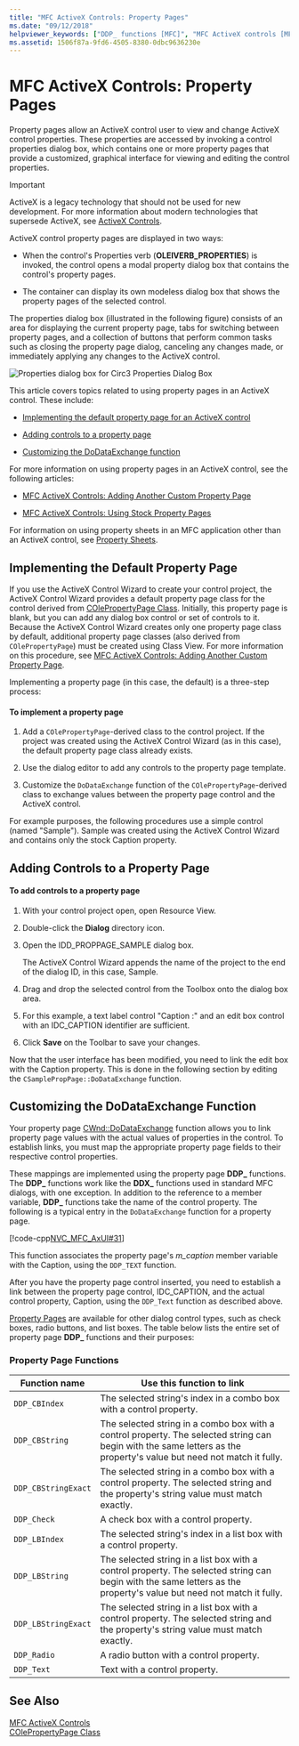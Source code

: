 ```yaml
---
title: "MFC ActiveX Controls: Property Pages"
ms.date: "09/12/2018"
helpviewer_keywords: ["DDP_ functions [MFC]", "MFC ActiveX controls [MFC], properties", "property pages [MFC], MFC ActiveX controls", "DoDataExchange method [MFC]", "OLEIVERB_PROPERTIES", "CPropertyPageDialog class [MFC]", "MFC ActiveX controls [MFC], property pages"]
ms.assetid: 1506f87a-9fd6-4505-8380-0dbc9636230e
---
```

# MFC ActiveX Controls: Property Pages

Property pages allow an ActiveX control user to view and change ActiveX control properties. These properties are accessed by invoking a control properties dialog box, which contains one or more property pages that provide a customized, graphical interface for viewing and editing the control properties.

>[!IMPORTANT]
> ActiveX is a legacy technology that should not be used for new development. For more information about modern technologies that supersede ActiveX, see [ActiveX Controls](activex-controls.md).

ActiveX control property pages are displayed in two ways:

- When the control's Properties verb (**OLEIVERB_PROPERTIES**) is invoked, the control opens a modal property dialog box that contains the control's property pages.

- The container can display its own modeless dialog box that shows the property pages of the selected control.

The properties dialog box (illustrated in the following figure) consists of an area for displaying the current property page, tabs for switching between property pages, and a collection of buttons that perform common tasks such as closing the property page dialog, canceling any changes made, or immediately applying any changes to the ActiveX control.

![Properties dialog box for Circ3](../mfc/media/vc373i1.gif)
Properties Dialog Box

This article covers topics related to using property pages in an ActiveX control. These include:

- [Implementing the default property page for an ActiveX control](#_core_implementing_the_default_property_page)

- [Adding controls to a property page](#_core_adding_controls_to_a_property_page)

- [Customizing the DoDataExchange function](#_core_customizing_the_dodataexchange_function)

For more information on using property pages in an ActiveX control, see the following articles:

- [MFC ActiveX Controls: Adding Another Custom Property Page](../mfc/mfc-activex-controls-adding-another-custom-property-page.md)

- [MFC ActiveX Controls: Using Stock Property Pages](../mfc/mfc-activex-controls-using-stock-property-pages.md)

For information on using property sheets in an MFC application other than an ActiveX control, see [Property Sheets](../mfc/property-sheets-mfc.md).

##  <a name="_core_implementing_the_default_property_page"></a> Implementing the Default Property Page

If you use the ActiveX Control Wizard to create your control project, the ActiveX Control Wizard provides a default property page class for the control derived from [COlePropertyPage Class](../mfc/reference/colepropertypage-class.md). Initially, this property page is blank, but you can add any dialog box control or set of controls to it. Because the ActiveX Control Wizard creates only one property page class by default, additional property page classes (also derived from `COlePropertyPage`) must be created using Class View. For more information on this procedure, see [MFC ActiveX Controls: Adding Another Custom Property Page](../mfc/mfc-activex-controls-adding-another-custom-property-page.md).

Implementing a property page (in this case, the default) is a three-step process:

#### To implement a property page

1. Add a `COlePropertyPage`-derived class to the control project. If the project was created using the ActiveX Control Wizard (as in this case), the default property page class already exists.

1. Use the dialog editor to add any controls to the property page template.

1. Customize the `DoDataExchange` function of the `COlePropertyPage`-derived class to exchange values between the property page control and the ActiveX control.

For example purposes, the following procedures use a simple control (named "Sample"). Sample was created using the ActiveX Control Wizard and contains only the stock Caption property.

##  <a name="_core_adding_controls_to_a_property_page"></a> Adding Controls to a Property Page

#### To add controls to a property page

1. With your control project open, open Resource View.

1. Double-click the **Dialog** directory icon.

1. Open the IDD_PROPPAGE_SAMPLE dialog box.

   The ActiveX Control Wizard appends the name of the project to the end of the dialog ID, in this case, Sample.

1. Drag and drop the selected control from the Toolbox onto the dialog box area.

1. For this example, a text label control "Caption :" and an edit box control with an IDC_CAPTION identifier are sufficient.

1. Click **Save** on the Toolbar to save your changes.

Now that the user interface has been modified, you need to link the edit box with the Caption property. This is done in the following section by editing the `CSamplePropPage::DoDataExchange` function.

##  <a name="_core_customizing_the_dodataexchange_function"></a> Customizing the DoDataExchange Function

Your property page [CWnd::DoDataExchange](../mfc/reference/cwnd-class.md#dodataexchange) function allows you to link property page values with the actual values of properties in the control. To establish links, you must map the appropriate property page fields to their respective control properties.

These mappings are implemented using the property page **DDP_** functions. The **DDP_** functions work like the **DDX_** functions used in standard MFC dialogs, with one exception. In addition to the reference to a member variable, **DDP_** functions take the name of the control property. The following is a typical entry in the `DoDataExchange` function for a property page.

[!code-cpp[NVC_MFC_AxUI#31](../mfc/codesnippet/cpp/mfc-activex-controls-property-pages_1.cpp)]

This function associates the property page's *m_caption* member variable with the Caption, using the `DDP_TEXT` function.

After you have the property page control inserted, you need to establish a link between the property page control, IDC_CAPTION, and the actual control property, Caption, using the `DDP_Text` function as described above.

[Property Pages](../mfc/reference/property-pages-mfc.md) are available for other dialog control types, such as check boxes, radio buttons, and list boxes. The table below lists the entire set of property page **DDP_** functions and their purposes:

### Property Page Functions

|Function name|Use this function to link|
|-------------------|-------------------------------|
|`DDP_CBIndex`|The selected string's index in a combo box with a control property.|
|`DDP_CBString`|The selected string in a combo box with a control property. The selected string can begin with the same letters as the property's value but need not match it fully.|
|`DDP_CBStringExact`|The selected string in a combo box with a control property. The selected string and the property's string value must match exactly.|
|`DDP_Check`|A check box with a control property.|
|`DDP_LBIndex`|The selected string's index in a list box with a control property.|
|`DDP_LBString`|The selected string in a list box with a control property. The selected string can begin with the same letters as the property's value but need not match it fully.|
|`DDP_LBStringExact`|The selected string in a list box with a control property. The selected string and the property's string value must match exactly.|
|`DDP_Radio`|A radio button with a control property.|
|`DDP_Text`|Text with a control property.|

## See Also

[MFC ActiveX Controls](../mfc/mfc-activex-controls.md)<br/>
[COlePropertyPage Class](../mfc/reference/colepropertypage-class.md)
